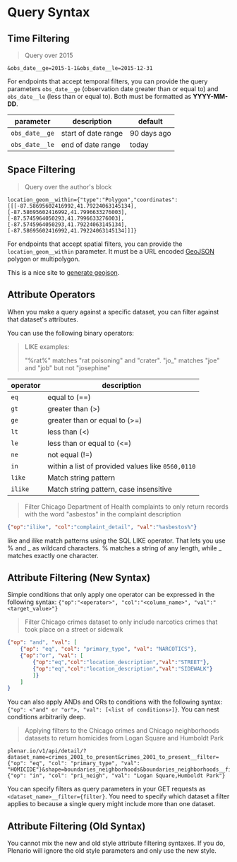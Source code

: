 # Query Syntax

## Time Filtering

> Query over 2015

```
&obs_date__ge=2015-1-1&obs_date__le=2015-12-31
```

For endpoints that accept temporal filters, you can provide the query parameters `obs_date__ge` (observation date greater than or equal to) and `obs_date__le` (less than or equal to). Both must be formatted as **YYYY-MM-DD**.

|parameter|description|default
|---|---|---|
|`obs_date__ge`|start of date range|90 days ago|
|`obs_date__le`|end of date range|today|

## Space Filtering

> Query over the author's block

```
location_geom__within={"type":"Polygon","coordinates":[[[-87.58695602416992,41.79224063145134],[-87.58695602416992,41.7996633276003],[-87.5745964050293,41.7996633276003],[-87.5745964050293,41.79224063145134],[-87.58695602416992,41.79224063145134]]]}
```

For endpoints that accept spatial filters, you can provide the `location_geom__within` parameter.
It must be a URL encoded [GeoJSON](http://geojson.org/) polygon or multipolygon.

<aside class="notice">
    This is a nice site to <a href=http://geojson.org/>generate geojson</a>.
</aside>


## Attribute Operators

When you make a query against a specific dataset,
you can filter against that dataset's attributes.

You can use the following binary operators:

> LIKE examples:
>
> "%rat%" matches "rat poisoning" and "crater".
> "jo_" matches "joe" and "job" but not "josephine"

|operator|description|
|---|---|
|`eq`|equal to (==)|
|`gt`|greater than (>)|
|`ge`|greater than or equal to (>=)|
|`lt`|less than (<)|
|`le`|less than or equal to (<=)|
|`ne`|not equal (!=)|
|`in`|within a list of provided values like `0560,0110`|
|`like`|Match string pattern|
|`ilike`|Match string pattern, case insensitive|

> Filter Chicago Department of Health complaints to only return records with the word "asbestos" in the complaint description

```json
{"op":"ilike", "col":"complaint_detail", "val":"%asbestos%"}
```

<aside class="notice">
    like and ilike match patterns using the SQL LIKE operator. That lets you use % and _ as wildcard characters. % matches a string of any length, while _ matches exactly one character.
</aside>

## Attribute Filtering (New Syntax)

Simple conditions that only apply one operator can be expressed in the following syntax: `{"op":"<operator>", "col":"<column_name>", "val":"<target_value>"}`

> Filter Chicago crimes dataset to only include narcotics crimes that took place on a street or sidewalk

```json
{"op": "and", "val": [
    {"op": "eq", "col": "primary_type", "val": "NARCOTICS"},
    {"op":"or", "val": [
        {"op":"eq","col":"location_description","val":"STREET"},
        {"op":"eq","col":"location_description","val":"SIDEWALK"}
        ]}
    ]
}
```

You can also apply ANDs and ORs to conditions with the following syntax:
`{"op": <"and" or "or">, "val": [<list of conditions>]}`. You can nest conditions arbitrarily deep.

>Applying filters to the Chicago crimes and Chicago neighborhoods datasets to return homicides from Logan Square and Humboldt Park

```
plenar.io/v1/api/detail/?dataset_name=crimes_2001_to_present&crimes_2001_to_present__filter={"op": "eq", "col": "primary_type", "val": "HOMICIDE"}&shape=boundaries_neighborhoods&boundaries_neighborhoods__filter={"op": "in", "col": "pri_neigh", "val": "Logan Square,Humboldt Park"}
```

You can specify filters as query parameters in your GET requests as `<dataset_name>__filter={filter}`.
You need to specify which dataset a filter applies to because a single query might include more than one dataset.

## Attribute Filtering (Old Syntax)


<aside class="warning">
    You cannot mix the new and old style attribute filtering syntaxes.
    If you do, Plenario will ignore the old style parameters and only use the new style.
</aside>
